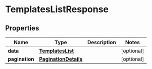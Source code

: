 # TemplatesListResponse

## Properties
Name | Type | Description | Notes
------------ | ------------- | ------------- | -------------
**data** | [**TemplatesList**](TemplatesList.md) |  |  [optional]
**pagination** | [**PaginationDetails**](PaginationDetails.md) |  |  [optional]
